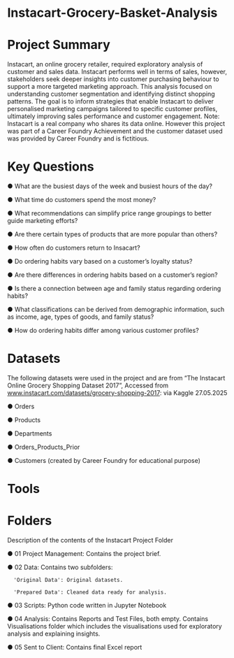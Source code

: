 # Instacart-Grocery-Basket-Analysis
# Project Summary

Instacart, an online grocery retailer, required exploratory analysis of customer and sales data. Instacart performs well in terms of sales, however, stakeholders seek deeper insights into customer purchasing behaviour to support a more targeted marketing approach. This analysis focused on understanding customer segmentation and identifying distinct shopping patterns. The goal is to inform strategies that enable Instacart to deliver personalised marketing campaigns tailored to specific customer profiles, ultimately improving sales performance and customer engagement. Note: Instacart is a real company who shares its data online. However this project was part of a Career Foundry Achievement and the customer dataset used was provided by Career Foundry and is fictitious. 

# Key Questions

● What are the busiest days of the week and busiest hours of the day?

● What time do customers spend the most money?

● What recommendations can simplify price range groupings to better guide marketing efforts?

● Are there certain types of products that are more popular than others?

● How often do customers return to Insacart?

● Do ordering habits vary based on a customer’s loyalty status?

● Are there differences in ordering habits based on a customer’s region?

● Is there a connection between age and family status regarding ordering habits?

● What classifications can be derived from demographic information, such as income, age,  types of goods, and family status?

● How do ordering habits differ among various customer profiles?

# Datasets

The following datasets were used in the project and are from “The Instacart Online Grocery Shopping
Dataset 2017”, Accessed from www.instacart.com/datasets/grocery-shopping-2017: via Kaggle 27.05.2025

● Orders

● Products

● Departments

● Orders_Products_Prior

● Customers (created by Career Foundry for educational purpose)

# Tools




# Folders

Description of the contents of the Instacart Project Folder

● 01 Project Management: Contains the project brief.

● 02 Data: Contains two subfolders: 

      'Original Data': Original datasets.

      'Prepared Data': Cleaned data ready for analysis.

● 03 Scripts: Python code written in Jupyter Notebook

● 04 Analysis: Contains Reports and Test Files, both empty. Contains Visualisations folder which includes the visualisations used for exploratory analysis and explaining insights.

● 05 Sent to Client: Contains final Excel report
